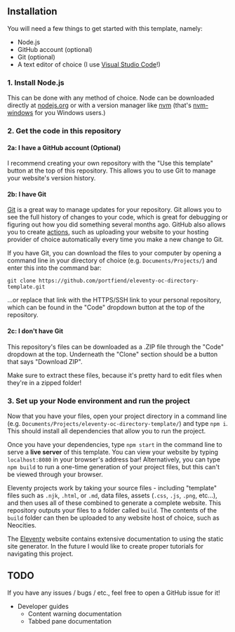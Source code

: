 ## Installation

You will need a few things to get started with this template, namely:
- Node.js
- GitHub account (optional)
- Git (optional)
- A text editor of choice (I use [Visual Studio Code](https://code.visualstudio.com/)!)

### 1. Install Node.js

This can be done with any method of choice. Node can be downloaded directly at [nodejs.org](https://nodejs.org/en) or with a version manager like [nvm](https://github.com/nvm-sh/nvm) (that's [nvm-windows](https://github.com/coreybutler/nvm-windows) for you Windows users.)

### 2. Get the code in this repository

#### 2a: I have a GitHub account (Optional)
I recommend creating your own repository with the "Use this template" button at the top of this repository. This allows you to use Git to manage your website's version history.

#### 2b: I have Git

[Git](https://git-scm.com/) is a great way to manage updates for your repository. Git allows you to see the full history of changes to your code, which is great for debugging or figuring out how you did something several months ago. GitHub also allows you to create [actions](https://docs.github.com/en/actions), such as uploading your website to your hosting provider of choice automatically every time you make a new change to Git.

If you have Git, you can download the files to your computer by opening a command line in your directory of choice (e.g. `Documents/Projects/`) and enter this into the command bar:

```
git clone https://github.com/portfiend/eleventy-oc-directory-template.git
```

...or replace that link with the HTTPS/SSH link to your personal repository, which can be found in the "Code" dropdown button at the top of the repository.

#### 2c: I don't have Git

This repository's files can be downloaded as a .ZIP file through the "Code" dropdown at the top. Underneath the "Clone" section should be a button that says "Download ZIP".

Make sure to extract these files, because it's pretty hard to edit files when they're in a zipped folder!

### 3. Set up your Node environment and run the project

Now that you have your files, open your project directory in a command line (e.g. `Documents/Projects/eleventy-oc-directory-template/`) and type `npm i`. This should install all dependencies that allow you to run the project.

Once you have your dependencies, type `npm start` in the command line to serve a **live server** of this template. You can view your website by typing `localhost:8080` in your browser's address bar! Alternatively, you can type `npm build` to run a one-time generation of your project files, but this can't be viewed through your browser.

Eleventy projects work by taking your source files - including "template" files such as `.njk`, `.html`, or `.md`, data files, assets (`.css`, `.js`, `.png`, etc...), and then uses all of these combined to generate a complete website. This repository outputs your files to a folder called `build`. The contents of the `build` folder can then be uploaded to any website host of choice, such as Neocities.

The [Eleventy](https://www.11ty.dev/) website contains extensive documentation to using the static site generator. In the future I would like to create proper tutorials for navigating this project.

## TODO

If you have any issues / bugs / etc., feel free to open a GitHub issue for it!

- Developer guides
  - Content warning documentation
  - Tabbed pane documentation